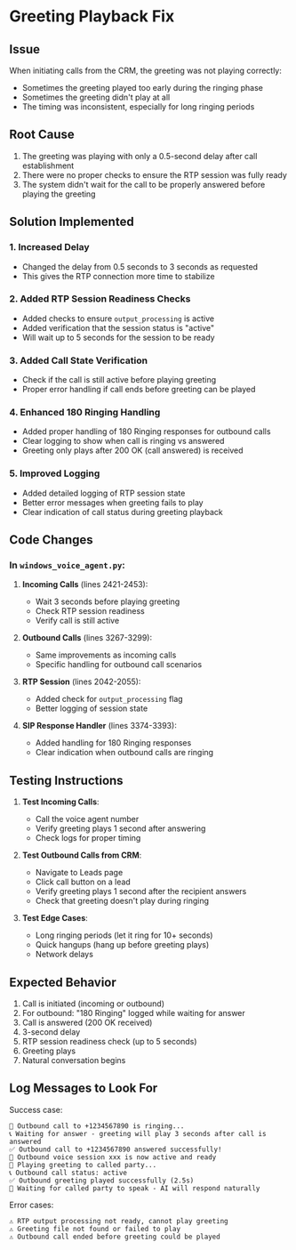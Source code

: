 # Greeting Playback Fix

## Issue

When initiating calls from the CRM, the greeting was not playing correctly:

- Sometimes the greeting played too early during the ringing phase
- Sometimes the greeting didn't play at all
- The timing was inconsistent, especially for long ringing periods

## Root Cause

1. The greeting was playing with only a 0.5-second delay after call establishment
2. There were no proper checks to ensure the RTP session was fully ready
3. The system didn't wait for the call to be properly answered before playing the greeting

## Solution Implemented

### 1. Increased Delay

- Changed the delay from 0.5 seconds to 3 seconds as requested
- This gives the RTP connection more time to stabilize

### 2. Added RTP Session Readiness Checks

- Added checks to ensure `output_processing` is active
- Added verification that the session status is "active"
- Will wait up to 5 seconds for the session to be ready

### 3. Added Call State Verification

- Check if the call is still active before playing greeting
- Proper error handling if call ends before greeting can be played

### 4. Enhanced 180 Ringing Handling

- Added proper handling of 180 Ringing responses for outbound calls
- Clear logging to show when call is ringing vs answered
- Greeting only plays after 200 OK (call answered) is received

### 5. Improved Logging

- Added detailed logging of RTP session state
- Better error messages when greeting fails to play
- Clear indication of call status during greeting playback

## Code Changes

### In `windows_voice_agent.py`:

1. **Incoming Calls** (lines 2421-2453):

   - Wait 3 seconds before playing greeting
   - Check RTP session readiness
   - Verify call is still active

2. **Outbound Calls** (lines 3267-3299):

   - Same improvements as incoming calls
   - Specific handling for outbound call scenarios

3. **RTP Session** (lines 2042-2055):

   - Added check for `output_processing` flag
   - Better logging of session state

4. **SIP Response Handler** (lines 3374-3393):
   - Added handling for 180 Ringing responses
   - Clear indication when outbound calls are ringing

## Testing Instructions

1. **Test Incoming Calls**:

   - Call the voice agent number
   - Verify greeting plays 1 second after answering
   - Check logs for proper timing

2. **Test Outbound Calls from CRM**:

   - Navigate to Leads page
   - Click call button on a lead
   - Verify greeting plays 1 second after the recipient answers
   - Check that greeting doesn't play during ringing

3. **Test Edge Cases**:
   - Long ringing periods (let it ring for 10+ seconds)
   - Quick hangups (hang up before greeting plays)
   - Network delays

## Expected Behavior

1. Call is initiated (incoming or outbound)
2. For outbound: "180 Ringing" logged while waiting for answer
3. Call is answered (200 OK received)
4. 3-second delay
5. RTP session readiness check (up to 5 seconds)
6. Greeting plays
7. Natural conversation begins

## Log Messages to Look For

Success case:

```
🔔 Outbound call to +1234567890 is ringing...
📞 Waiting for answer - greeting will play 3 seconds after call is answered
✅ Outbound call to +1234567890 answered successfully!
🎯 Outbound voice session xxx is now active and ready
🎵 Playing greeting to called party...
📞 Outbound call status: active
✅ Outbound greeting played successfully (2.5s)
🎤 Waiting for called party to speak - AI will respond naturally
```

Error cases:

```
⚠️ RTP output processing not ready, cannot play greeting
⚠️ Greeting file not found or failed to play
⚠️ Outbound call ended before greeting could be played
```
